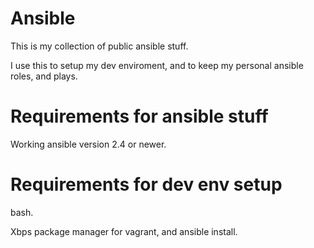 # Ansible
This is my collection of public ansible stuff.

I use this to setup my dev enviroment, and to keep my personal ansible roles, and plays.

# Requirements for ansible stuff
Working ansible version 2.4 or newer.

# Requirements for dev env setup
bash.

Xbps package manager for vagrant, and ansible install.
